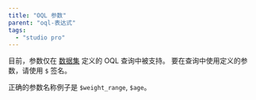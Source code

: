 ```yaml
---
title: "OQL 参数"
parent: "oql-表达式"
tags:
  - "studio pro"
---
```



目前，参数仅在 [数据集](data-sets) 定义的 OQL 查询中被支持。 要在查询中使用定义的参数，请使用 `$` 签名。

正确的参数名称例子是 `$weight_range`, `$age`。
